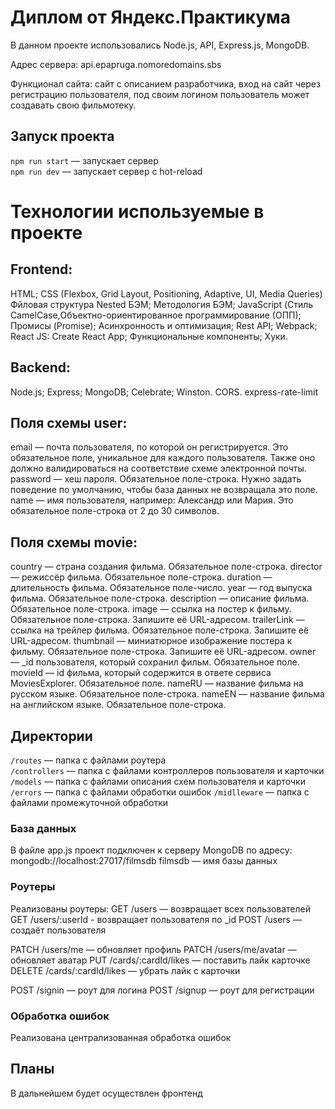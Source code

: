 # Диплом от Яндекс.Практикума
В данном проекте использовались Node.js, API, Express.js, MongoDB.

Адрес сервера: api.epapruga.nomoredomains.sbs

Функционал сайта: сайт с описанием разработчика, вход на сайт через регистрацию пользователя, под своим логином пользователь может создавать свою фильмотеку.

## Запуск проекта
`npm run start` — запускает сервер   
`npm run dev` — запускает сервер с hot-reload

# Технологии используемые в проекте
## Frontend:
HTML;
CSS (Flexbox, Grid Layout, Positioning, Adaptive, UI, Media Queries)
Фйловая структура Nested БЭМ;
Методология БЭМ;
JavaScript (Стиль CamelCase,Объектно-ориентированное программирование (ОПП);
Промисы (Promise);
Асинхронность и оптимизация;
Rest API;
Webpack;
React JS:
Create React App;
Функциональные компоненты;
Хуки.

## Backend:
Node.js;
Express;
MongoDB;
Сelebrate;
Winston.
CORS.
express-rate-limit

## Поля схемы user:
email — почта пользователя, по которой он регистрируется. Это обязательное поле, уникальное для каждого пользователя. Также оно должно валидироваться на соответствие схеме электронной почты.
password — хеш пароля. Обязательное поле-строка. Нужно задать поведение по умолчанию, чтобы база данных не возвращала это поле.
name — имя пользователя, например: Александр или Мария. Это обязательное поле-строка от 2 до 30 символов.

## Поля схемы movie:
country — страна создания фильма. Обязательное поле-строка.
director — режиссёр фильма. Обязательное поле-строка.
duration — длительность фильма. Обязательное поле-число.
year — год выпуска фильма. Обязательное поле-строка.
description — описание фильма. Обязательное поле-строка.
image — ссылка на постер к фильму. Обязательное поле-строка. Запишите её URL-адресом.
trailerLink — ссылка на трейлер фильма. Обязательное поле-строка. Запишите её URL-адресом.
thumbnail — миниатюрное изображение постера к фильму. Обязательное поле-строка. Запишите её URL-адресом.
owner — _id пользователя, который сохранил фильм. Обязательное поле.
movieId — id фильма, который содержится в ответе сервиса MoviesExplorer. Обязательное поле.
nameRU — название фильма на русском языке. Обязательное поле-строка.
nameEN — название фильма на английском языке. Обязательное поле-строка.



## Директории
`/routes` — папка с файлами роутера  
`/controllers` — папка с файлами контроллеров пользователя и карточки   
`/models` — папка с файлами описания схем пользователя и карточки  
`/errors` — папка с файлами обработки ошибок
`/midlleware` — папка с файлами промежуточной обработки  



### База данных
В файле app.js проект подключен к серверу MongoDB по адресу: mongodb://localhost:27017/filmsdb 
filmsdb — имя базы данных

### Роутеры
Реализованы роутеры:
GET /users — возвращает всех пользователей
GET /users/:userId - возвращает пользователя по _id
POST /users — создаёт пользователя 

PATCH /users/me — обновляет профиль
PATCH /users/me/avatar — обновляет аватар
PUT /cards/:cardId/likes — поставить лайк карточке
DELETE /cards/:cardId/likes — убрать лайк с карточки 

POST /signin — роут для логина
POST /signup — роут для регистрации

### Обработка ошибок
Реализована централизованная обработка ошибок

## Планы
В дальнейшем будет осуществлен фронтенд

